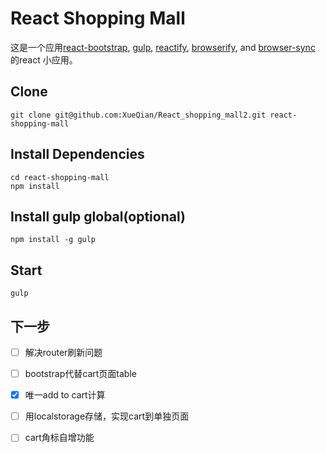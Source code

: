 # React Shopping Mall

这是一个应用[react-bootstrap](https://github.com/react-bootstrap/react-bootstrap/), [gulp](https://github.com/gulpjs/gulp), [reactify](https://github.com/andreypopp/reactify), [browserify](https://github.com/substack/node-browserify), and [browser-sync](https://github.com/BrowserSync/browser-sync) 的react 小应用。


## Clone

```
git clone git@github.com:XueQian/React_shopping_mall2.git react-shopping-mall

```

## Install Dependencies
```
cd react-shopping-mall
npm install

```

## Install gulp global(optional)

```
npm install -g gulp

```

## Start

```
gulp

```

## 下一步
- [ ] 解决router刷新问题
- [ ] bootstrap代替cart页面table
- [x] 唯一add to cart计算
- [ ] 用localstorage存储，实现cart到单独页面
- [ ] cart角标自增功能



